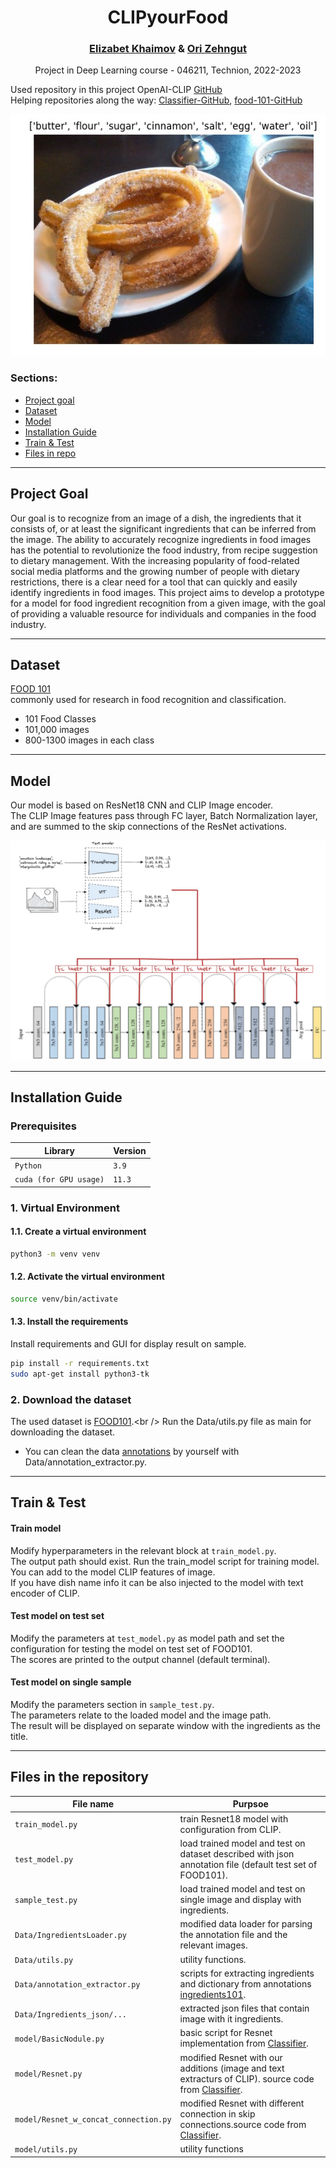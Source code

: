 <h1 style="text-align: center;">
CLIPyourFood
</h1>
<h3 style="text-align: center;">
<a href="https://www.linkedin.com/in/betty-khaimov-027b4016a/">Elizabet Khaimov</a> & 
<a href="https://www.linkedin.com/in/ori-zehngut-633344213/">Ori Zehngut</a>
</h3>
<p style="text-align: center;">
Project in Deep Learning course - 046211, Technion, 2022-2023 </p>

Used repository in this project OpenAI-CLIP
[GitHub](https://github.com/openai/CLIP) <br />
Helping repositories along the way: [Classifier-GitHub](https://github.com/mandeer/Classifier), 
[food-101-GitHub](https://github.com/shubhajitml/food-101/blob/master/food-101-pytorch.ipynb)


<p class="aligncenter">
    <img src="Data/Docs/readme_image.jpg" >
</p>


### Sections:
* [Project goal](#project-goal)
* [Dataset](#dataset)
* [Model](#model)
* [Installation Guide](#installation-guide)
* [Train & Test](#train--test)
* [Files in repo](#files-in-the-repository)
------------------------
## Project Goal

Our goal is to recognize from an image of a dish, the ingredients that it consists of, or at least the significant ingredients that can be inferred from the image.
The ability to accurately recognize ingredients in food images has the potential to revolutionize the food industry, from recipe suggestion to dietary management. 
With the increasing popularity of food-related social media platforms and the growing number of people with dietary restrictions, there is a clear need for a tool that can quickly and easily identify ingredients in food images. This project aims to develop a prototype for a model for food ingredient recognition from a given image, with the goal of providing a valuable resource for individuals and companies in the food industry.

------------------------
## Dataset 

[FOOD 101](https://pytorch.org/vision/stable/generated/torchvision.datasets.Food101.html#:~:text=The%20Food%2D101%20is%20a,contain%20some%20amount%20of%20noise.) <br />
commonly used for research in food recognition and classification.
* 101 Food Classes <br />
* 101,000 images <br />
* 800-1300 images in each class <br />

------------------------
## Model 

Our model is based on ResNet18 CNN and CLIP Image encoder.  
The CLIP Image features pass through FC layer, Batch Normalization layer, and are summed to the skip connections of the ResNet activations.

<p class="aligncenter">
    <img src="Data/Docs/model_image.jpg" >
</p>

------------------------
## Installation Guide
### Prerequisites
| Library                | Version |
|------------------------|---------|
| `Python`               | `3.9`   |
| `cuda (for GPU usage)` | `11.3 ` |
### 1. Virtual Environment
#### 1.1. Create a virtual environment
```bash
python3 -m venv venv
```
#### 1.2. Activate the virtual environment
```bash
source venv/bin/activate
```
#### 1.3. Install the requirements
Install requirements and GUI for display result on sample.
```bash
pip install -r requirements.txt
sudo apt-get install python3-tk
```
### 2. Download the dataset
The used dataset is [FOOD101](https://pytorch.org/vision/stable/generated/torchvision.datasets.Food101.html#:~:text=The%20Food%2D101%20is%20a,contain%20some%20amount%20of%20noise.).<br />
Run the Data/utils.py file as main for downloading the dataset.
* You can clean the data [annotations](http://www.ub.edu/cvub/ingredients101/) by yourself with Data/annotation_extractor.py.

------------------------
##  Train & Test
#### Train model
Modify hyperparameters in the relevant block at `train_model.py`. <br />
The output path should exist. 
Run the train_model script for training model. <br />
You can add to the model CLIP features of image. <br />
If you have dish name info it can be also injected to the model with text encoder of CLIP.<br />
#### Test model on test set
Modify the parameters at `test_model.py` as model path and set the configuration 
for testing the model on test set of FOOD101.<br />
The scores are printed to the output channel (default terminal).
#### Test model on single sample
Modify the parameters section in `sample_test.py`. <br />
The parameters relate to the loaded model and the image path. <br />
The result will be displayed on separate window with the ingredients as the title.

------------------------
## Files in the repository

| File name                                                     | Purpsoe                                                                                                                                       |
|---------------------------------------------------------------|-----------------------------------------------------------------------------------------------------------------------------------------------|
| `train_model.py`                                              | train Resnet18 model with configuration from CLIP.                                                                                            |
| `test_model.py`                                               | load trained model and test on dataset described with json annotation file (default test set of FOOD101).                                     |
| `sample_test.py`                                              | load trained model and test on single image and display with ingredients.                                                                     |
| `Data/IngredientsLoader.py`                                   | modified data loader for parsing the annotation file and the relevant images.                                                                 |
| `Data/utils.py`                                               | utility functions.                                                                                                                            |
| `Data/annotation_extractor.py`                                | scripts for extracting ingredients and dictionary from annotations [ingredients101](http://www.ub.edu/cvub/ingredients101/).                  |
| `Data/Ingredients_json/...`                                   | extracted json files that contain image with it ingredients.                                                                                  |
| `model/BasicNodule.py`                                        | basic script for Resnet implementation from [Classifier](https://github.com/mandeer/Classifier).                                              |
| `model/Resnet.py`                                             | modified Resnet with our additions (image and text extracturs of CLIP). source code from [Classifier](https://github.com/mandeer/Classifier). |
| `model/Resnet_w_concat_connection.py`                         | modified Resnet with different connection in skip connections.source code from [Classifier](https://github.com/mandeer/Classifier).                                                                           |
| `model/utils.py`                                              | utility functions                                                                                                                             |


